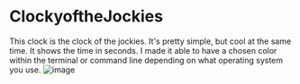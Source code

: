 # ClockyoftheJockies
This clock is the clock of the jockies. It's pretty simple, but cool at the same time. It shows the time in seconds. I made it able to have a chosen color within the terminal or command line depending on what operating system you use.
![image](https://user-images.githubusercontent.com/74465738/196765607-6c7816bf-c8f6-4fe2-b5e8-6d193753d503.png)
